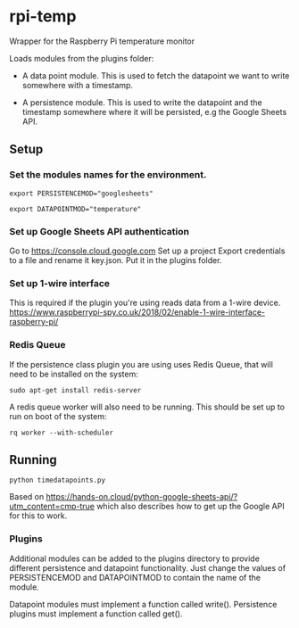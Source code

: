 # rpi-temp

Wrapper for the Raspberry Pi temperature monitor

Loads modules from the plugins folder:

 - A data point module. This is used to fetch the datapoint we want to write
somewhere with a timestamp.

 - A persistence module. This is used to write the datapoint and the timestamp
somewhere where it will be persisted, e.g the Google Sheets API.

## Setup

### Set the modules names for the environment.
`export PERSISTENCEMOD="googlesheets"`

`export DATAPOINTMOD="temperature"`

### Set up Google Sheets API authentication
Go to https://console.cloud.google.com
Set up a project
Export credentials to a file and rename it key.json. Put it in the plugins
folder.

### Set up 1-wire interface
This is required if the plugin you're using reads data from a 1-wire device.
https://www.raspberrypi-spy.co.uk/2018/02/enable-1-wire-interface-raspberry-pi/

### Redis Queue
If the persistence class plugin you are using uses Redis Queue, that will need
to be installed on the system:

`sudo apt-get install redis-server`

A redis queue worker will also need to be running. This should be set up to run
on boot of the system:

`rq worker --with-scheduler`

## Running
`python timedatapoints.py`

Based on https://hands-on.cloud/python-google-sheets-api/?utm_content=cmp-true
which also describes how to get up the Google API for this to work.

### Plugins
Additional modules can be added to the plugins directory to provide different
persistence and datapoint functionality. Just change the values of
PERSISTENCEMOD and DATAPOINTMOD to contain the name of the module.

Datapoint modules must implement a function called write().
Persistence plugins must implement a function called get().
